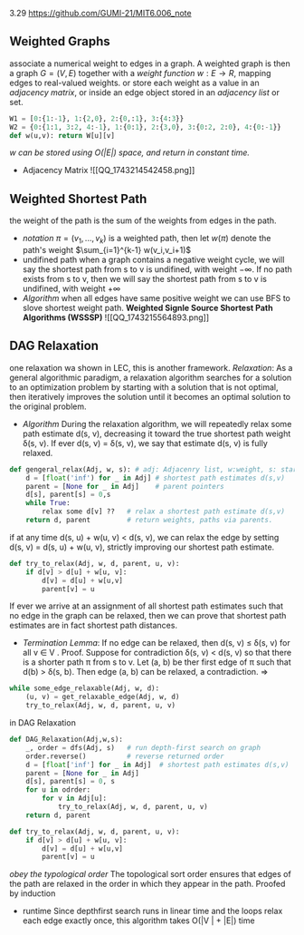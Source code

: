 3.29 https://github.com/GUMI-21/MIT6.006_note
## Weighted Graphs
associate a numerical weight to edges in a graph.
A weighted graph is then a graph $G = (V, E)$ together with a *weight function* $w : E → R$, mapping edges to real-valued weights.
or store each weight as a value in an *adjacency matrix*, or inside an edge object stored in an *adjacency list* or set.
```python
W1 = [0:{1:-1}, 1:{2,0}, 2:{0,:1}, 3:{4:3}}
W2 = {0:{1:1, 3:2, 4:-1}, 1:{0:1}, 2:{3,0}, 3:{0:2, 2:0}, 4:{0:-1}}
def w(u,v): return W[u][v]
```
*w can be stored using O(|E|) space, and return in constant time.*
+ Adjacency Matrix
![[QQ_1743214542458.png]]
## Weighted Shortest Path
the weight of the path is the sum of the weights from edges in the path.
+ *notation*
$\pi = (v_1,...,v_k)$ is a weighted path,
then let $w(\pi)$ denote the path's weight $\sum_{i=1}^{k-1} w(v_i,v_i+1)$
+ undifined path
when a graph contains a negative weight cycle, we will say the shortest path from s to v is undifined, with weight $-\infty$.
If no path exists from s to v, then we will say the shortest path from s to v is undifined, with weight $+\infty$
+ *Algorithm*
when all edges have same positive weight we can use BFS to slove shortest weight path.
**Weighted Signle Source Shortest Path Algorithms (WSSSP)**
![[QQ_1743215564893.png]]
## DAG Relaxation
one relaxation wa shown in LEC, this is another framework.
*Relaxation*: As a general algorithmic paradigm, a relaxation algorithm searches for a solution to an optimization problem by starting with a solution that is not optimal, then iteratively improves the solution until it becomes an optimal solution to the original problem.
+ *Algorithm*
During the relaxation algorithm, we will repeatedly relax some path estimate d(s, v), decreasing it toward the true shortest path weight δ(s, v).
If ever d(s, v) = δ(s, v), we say that estimate d(s, v) is fully relaxed.
```python
def gengeral_relax(Adj, w, s): # adj: Adjacenry list, w:weight, s: start
	d = [float('inf') for _ in Adj] # shortest path estimates d(s,v)
	parent = [None for _ in Adj]    # parent pointers
	d[s], parent[s] = 0,s
	while True:
		relax some d[v] ??   # relax a shortest path estimate d(s,v)
	return d, parent         # return weights, paths via parents.
```
if at any time d(s, u) + w(u, v) < d(s, v), we can relax the edge by setting d(s, v) = d(s, u) + w(u, v), strictly improving our shortest path estimate.
```python
def try_to_relax(Adj, w, d, parent, u, v):
	if d[v] > d[u] + w[u, v]:
		d[v] = d[u] + w[u,v]
		parent[v] = u
```
If ever we arrive at an assignment of all shortest path estimates such that no edge in the graph can be relaxed, then we can prove that shortest path estimates are in fact shortest path distances.
+ *Termination Lemma*: If no edge can be relaxed, then d(s, v) ≤ δ(s, v) for all v ∈ V .
Proof. Suppose for contradiction δ(s, v) < d(s, v) so that there is a shorter path π from s to v. Let (a, b) be ther first edge of π such that d(b) > δ(s, b). Then edge (a, b) can be relaxed, a contradiction.
=>
```python
while some_edge_relaxable(Adj, w, d):
	(u, v) = get_relaxable_edge(Adj, w, d)
	try_to_relax(Adj, w, d, parent, u, v)
```
in DAG Relaxation
```python
def DAG_Relaxation(Adj,w,s):
	_, order = dfs(Adj, s)   # run depth-first search on graph
	order.reverse()          # reverse returned order
	d = [float['inf'] for _ in Adj]  # shortest path estimates d(s,v)
	parent = [None for _ in Adj]
	d[s], parent[s] = 0, s
	for u in odrder:
		for v in Adj[u]:
			try_to_relax(Adj, w, d, parent, u, v)
	return d, parent

def try_to_relax(Adj, w, d, parent, u, v): 
	if d[v] > d[u] + w[u, v]: 
		d[v] = d[u] + w[u,v] 
		parent[v] = u
```
*obey the typological order*
The topological sort order ensures that edges of the path are relaxed in the order in which they appear in the path.
Proofed by induction
+ runtime
Since depthfirst search runs in linear time and the loops relax each edge exactly once, this algorithm takes O(|V | + |E|) time

